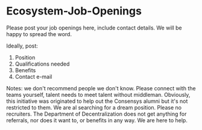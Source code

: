 # Ecosystem-Job-Openings
Please post your job openings here, include contact details. We will be happy to spread the word.

Ideally, post:
1. Position
2. Qualifications needed
3. Benefits
4. Contact e-mail 

Notes: we don't recommend people we don't know. Please connect with the teams yourself, talent needs to meet talent without middleman. 
Obviously, this initiative was originated to help out the Consensys alumni but it's not restricted to them. We are al searching for a dream position. 
Please no recruiters. 
The Department of Decentralization does not get anything for referrals, nor does it want to, or benefits in any way. We are here to help. 

